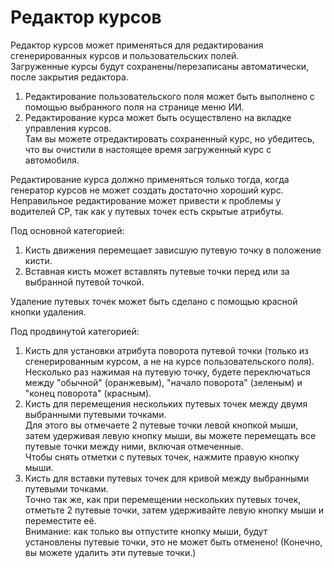 # Редактор курсов

  
Редактор курсов может применяться для редактирования сгенерированных курсов и пользовательских полей.  
Загруженные курсы будут сохранены/перезаписаны автоматически, после закрытия редактора.  
  
1) Редактирование пользовательского поля может быть выполнено с помощью выбранного поля на странице меню ИИ.  
2) Редактирование курса может быть осуществлено на вкладке управления курсов.  
    Там вы можете отредактировать сохраненный курс, но убедитесь, что вы очистили в настоящее время загруженный курс с автомобиля.  
  
Редактирование курса должно применяться только тогда, когда генератор курсов не может создать достаточно хороший курс.  
Неправильное редактирование может привести к проблемы у водителей CP, так как у путевых точек есть скрытые атрибуты.  


  
Под основной категорией:  
1) Кисть движения перемещает зависшую путевую точку в положение кисти.  
2) Вставная кисть может вставлять путевые точки перед или за выбранной путевой точкой.  
  
Удаление путевых точек может быть сделано с помощью красной кнопки удаления.  


  
Под продвинутой категорией:  
1) Кисть для установки атрибута поворота путевой точки (только из сгенерированным курсом, а не на курсе пользовательского поля).  
Несколько раз нажимая на путевую точку, будете переключаться между "обычной" (оранжевым), "начало поворота" (зеленым) и "конец поворота" (красным).  
2) Кисть для перемещения нескольких путевых точек между двумя выбранными путевыми точками.  
Для этого вы отмечаете 2 путевые точки левой кнопкой мыши, затем удерживая левую кнопку мыши, вы можете перемещать все путевые точки между ними, включая отмеченные.  
Чтобы снять отметки с путевых точек, нажмите правую кнопку мыши.  
3) Кисть для вставки путевых точек для кривой между выбранными путевыми точками.  
Точно так же, как при перемещении нескольких путевых точек, отметьте 2 путевые точки, затем удерживайте левую кнопку мыши и переместите её.  
Внимание: как только вы отпустите кнопку мыши, будут установлены путевые точки, это не может быть отменено! (Конечно, вы можете удалить эти путевые точки.)  


